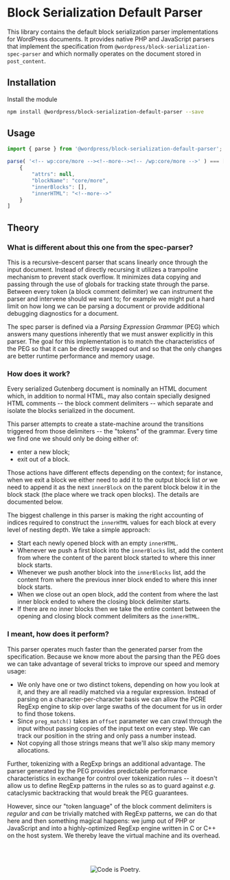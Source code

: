 # Block Serialization Default Parser

This library contains the default block serialization parser implementations for WordPress documents. It provides native PHP and JavaScript parsers that implement the specification from `@wordpress/block-serialization-spec-parser` and which normally operates on the document stored in `post_content`.

## Installation

Install the module

```bash
npm install @wordpress/block-serialization-default-parser --save
```

## Usage

```js
import { parse } from '@wordpress/block-serialization-default-parser';

parse( '<!-- wp:core/more --><!--more--><!-- /wp:core/more -->' ) === [
    {
        "attrs": null,
        "blockName": "core/more",
        "innerBlocks": [],
        "innerHTML": "<!--more-->"
    }
]
```

## Theory

### What is different about this one from the spec-parser?

This is a recursive-descent parser that scans linearly once through the input document. Instead of directly recursing it utilizes a trampoline mechanism to prevent stack overflow. It minimizes data copying and passing through the use of globals for tracking state through the parse. Between every token (a block comment delimiter) we can instrument the parser and intervene should we want to; for example we might put a hard limit on how long we can be parsing a document or provide additional debugging diagnostics for a document.

The spec parser is defined via a _Parsing Expression Grammar_ (PEG) which answers many questions inherently that we must answer explicitly in this parser. The goal for this implementation is to match the characteristics of the PEG so that it can be directly swapped out and so that the only changes are better runtime performance and memory usage.

### How does it work?

Every serialized Gutenberg document is nominally an HTML document which, in addition to normal HTML, may also contain specially designed HTML comments -- the block comment delimiters -- which separate and isolate the blocks serialized in the document.

This parser attempts to create a state-machine around the transitions triggered from those delimiters -- the "tokens" of the grammar. Every time we find one we should only be doing either of:

 - enter a new block;
 - exit out of a block.

Those actions have different effects depending on the context; for instance, when we exit a block we either need to add it to the output block list _or_ we need to append it as the next `innerBlock` on the parent block below it in the block stack (the place where we track open blocks). The details are documented below.

The biggest challenge in this parser is making the right accounting of indices required to construct the `innerHTML` values for each block at every level of nesting depth. We take a simple approach:

 - Start each newly opened block with an empty `innerHTML`.
 - Whenever we push a first block into the `innerBlocks` list, add the content from where the content of the parent block started to where this inner block starts.
 - Whenever we push another block into the `innerBlocks` list, add the content from where the previous inner block ended to where this inner block starts.
 - When we close out an open block, add the content from where the last inner block ended to where the closing block delimiter starts.
 - If there are no inner blocks then we take the entire content between the opening and closing block comment delimiters as the `innerHTML`.

### I meant, how does it perform?

This parser operates much faster than the generated parser from the specification. Because we know more about the parsing than the PEG does we can take advantage of several tricks to improve our speed and memory usage:

 - We only have one or two distinct tokens, depending on how you look at it, and they are all readily matched via a regular expression. Instead of parsing on a character-per-character basis we can allow the PCRE RegExp engine to skip over large swaths of the document for us in order to find those tokens.
 - Since `preg_match()` takes an `offset` parameter we can crawl through the input without passing copies of the input text on every step. We can track our position in the string and only pass a number instead.
 - Not copying all those strings means that we'll also skip many memory allocations.

Further, tokenizing with a RegExp brings an additional advantage. The parser generated by the PEG provides predictable performance characteristics in exchange for control over tokenization rules -- it doesn't allow us to define RegExp patterns in the rules so as to guard against _e.g._ cataclysmic backtracking that would break the PEG guarantees.

However, since our "token language" of the block comment delimiters is _regular_ and _can_ be trivially matched with RegExp patterns, we can do that here and then something magical happens: we jump out of PHP or JavaScript and into a highly-optimized RegExp engine written in C or C++ on the host system. We thereby leave the virtual machine and its overhead.

<br/><br/><p align="center"><img src="https://s.w.org/style/images/codeispoetry.png?1" alt="Code is Poetry." /></p>
